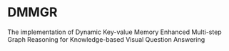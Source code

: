 # DMMGR
The implementation of Dynamic Key-value Memory Enhanced Multi-step Graph Reasoning for Knowledge-based Visual Question Answering
